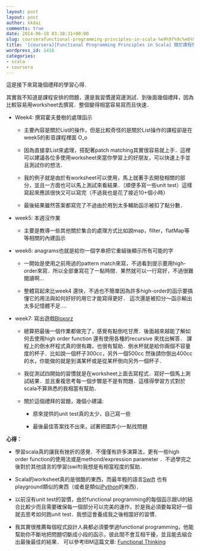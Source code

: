 ```yaml
---
layout: post
layout: post
author: kkdai
comments: true
date: 2014-06-18 03:38:31+00:00
slug: courserafunctional-programming-principles-in-scala-%e9%97%9c%e6%96%bc%e8%aa%b2%e7%a8%8b%e5%ad%b8%e7%bf%92%e5%bf%83%e5%be%972%e5%ae%8c
title: '[coursera][Functional Programming Principles in Scala] 關於課程學習心得(2)(完)'
wordpress_id: 1416
categories:
- scala
- coursera
---
```


這是接下來寫幾個禮拜的學習心得．

其實我不知道是課程安排的問題，還是我習慣邊寫邊測試．到後面幾個禮拜，因為比較容易用worksheet去撰寫．整個變得相當容易寫而且快速．

* Week4: 撰寫霍夫曼樹的處理函示

  * 主要內容是關於List的操作，但是比較奇怪的是關於List操作的課程卻是在week5的影音課程裡面 O_o

  * 因為直接拿List來處理，搭配著patch matching其實很容易就上手．這裡可以建議各位多使用worksheet來當你學習上的好朋友，可以快速上手並且測試你的想法．

  * 我的例子就是由於有worksheet可以使用，馬上就著手去開發相關的部分，並且一方面也可以馬上測試來看結果．（順便多寫一些unit test）這樣寫起來應該很快又可以寫完（不過我也是花了接近10+個小時）

  * 最後結果雖然答案都寫完了不過由於用到太多輔助函示被扣了點分數．

* week5: 本週沒作業

  * 主要是教導一些其他關於集合的處理方式比如說map，filter，flatMap等等相關的內建函示

* week6: anagrams也就是給你一個字串把它重組後顯示所有可能的字

  * 一開始是使用之前用過的pattern match來寫，不過看到提示要用high-order來寫．所以全部重寫花了一點時間．果然就可以一行寫好，不過很難閱讀啊…

  * 整體寫起來比week4 還快，不過也不簡單因為許多high-order的函示要搞懂它的用法與如何好好的用它才能寫得更好． 這次還是被扣分～函示輸出太多記憶體不足....

* week7: 寫出遊戲[Bloxorz](http://www.coolmath-games.com/0-bloxorz/index.html)

  * 總算把最後一個作業都做完了，感覺有點倒吃甘蔗．後面越來越能了解如何去使用high order function 還有使用各種的recursive 來找出解答． 課程上的倒水杯程式真的很有趣，也很有幫助．倒水杯就是給你兩個不容量度的杯子．比如說一個杯子300cc，另外一個500cc 然後請你倒出400cc的水，你能做的就是到滿某杯或是從某杯倒向另外一個杯子．

  * 我從測試四開始的習慣就是在worksheet上面去寫程式．寫好一個馬上測試結果．並且重複思考每一個步驟是不是有問題．這樣得學習方式對於scala不算熟悉的我相當有幫助．

  * 關於這個禮拜的習題，幾個小建議:

    * 原來提供的unit test真的太少，自己寫一些

    * 最後最佳答案找不出來，試著把圖弄小一點找問題

**心得：**

* 學習scala真的讓我有挫折的感覺．不僅僅有許多演算法，更有一些high order function的使用法或是methond/expression parameter ．不過學完之後對於其他語言的學習(swift)我想是有相當程度的幫助．

* Scala的worksheet真的是很酷的東西，而最年輕的語言[Swift](https://developer.apple.com/swift/) 也有playground類似的東西（或者是類似[iPython](http://ipython.org/)的東西)．

* 以前沒有unit test的習慣，由於functional programming的每個函示跟UI的結合比較少而且需要確保每一個部分可以完美的運作，於是我必須要每寫好一個就去思考如何跑unit test．我想這會養成我之後相當好的習慣．

* 我其實很推薦每個程式設計人員都必須要學過functional programming，他能幫助你不斷地把問題切斷成小段的函示，彼此間不會互相干擾，並且能去組合出最後最佳的結果． 可以參考IBM這篇文章: [Functional Thinking](http://www.ibm.com/developerworks/library/j-ft1/)
